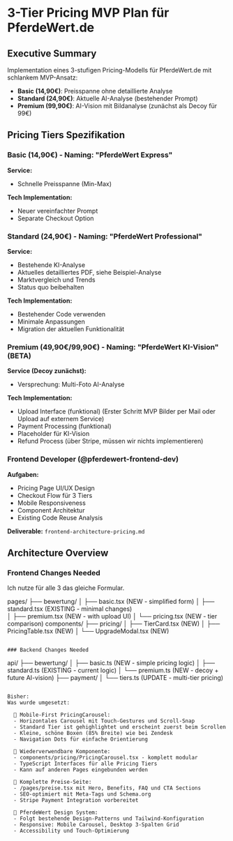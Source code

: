 # 3-Tier Pricing MVP Plan für PferdeWert.de

## Executive Summary
Implementation eines 3-stufigen Pricing-Modells für PferdeWert.de mit schlankem MVP-Ansatz:

- **Basic (14,90€)**: Preisspanne ohne detaillierte Analyse
- **Standard (24,90€)**: Aktuelle AI-Analyse (bestehender Prompt)
- **Premium (99,90€)**: AI-Vision mit Bildanalyse (zunächst als Decoy für 99€)


## Pricing Tiers Spezifikation

### Basic (14,90€) - Naming: "PferdeWert Express"
**Service:**
- Schnelle Preisspanne (Min-Max)

**Tech Implementation:**
- Neuer vereinfachter Prompt
- Separate Checkout Option

### Standard (24,90€) - Naming: "PferdeWert Professional"  
**Service:**
- Bestehende KI-Analyse
- Aktuelles detailliertes PDF, siehe Beispiel-Analyse
- Marktvergleich und Trends
- Status quo beibehalten

**Tech Implementation:**
- Bestehender Code verwenden
- Minimale Anpassungen
- Migration der aktuellen Funktionalität

### Premium (49,90€/99,90€) - Naming: "PferdeWert KI-Vision" (BETA)
**Service (Decoy zunächst):**
- Versprechung: Multi-Foto AI-Analyse

**Tech Implementation:**
- Upload Interface (funktional) (Erster Schritt MVP Bilder per Mail oder Upload auf externem Service)
- Payment Processing (funktional)
- Placeholder für KI-Vision
- Refund Process (über Stripe, müssen wir nichts implementieren)


### Frontend Developer (@pferdewert-frontend-dev)
**Aufgaben:**
- Pricing Page UI/UX Design
- Checkout Flow für 3 Tiers
- Mobile Responsiveness
- Component Architektur
- Existing Code Reuse Analysis

**Deliverable:** `frontend-architecture-pricing.md`


## Architecture Overview

### Frontend Changes Needed

Ich nutze für alle 3 das gleiche Formular.

pages/
├── bewertung/
│   ├── basic.tsx      (NEW - simplified form)
│   ├── standard.tsx   (EXISTING - minimal changes)  
│   ├── premium.tsx    (NEW - with upload UI)
│   └── pricing.tsx    (NEW - tier comparison)
components/
├── pricing/
│   ├── TierCard.tsx   (NEW)
│   ├── PricingTable.tsx (NEW)
│   └── UpgradeModal.tsx (NEW)
```

### Backend Changes Needed
```
api/
├── bewertung/
│   ├── basic.ts       (NEW - simple pricing logic)
│   ├── standard.ts    (EXISTING - current logic)
│   └── premium.ts     (NEW - decoy + future AI-vision)
├── payment/
│   └── tiers.ts       (UPDATE - multi-tier pricing)
```

Bisher: 
Was wurde umgesetzt:

  📱 Mobile-First PricingCarousel:
  - Horizontales Carousel mit Touch-Gestures und Scroll-Snap
  - Standard Tier ist gehighlightet und erscheint zuerst beim Scrollen
  - Kleine, schöne Boxen (85% Breite) wie bei Zendesk
  - Navigation Dots für einfache Orientierung

  🎯 Wiederverwendbare Komponente:
  - components/pricing/PricingCarousel.tsx - komplett modular
  - TypeScript Interfaces für alle Pricing Tiers
  - Kann auf anderen Pages eingebunden werden

  📄 Komplette Preise-Seite:
  - /pages/preise.tsx mit Hero, Benefits, FAQ und CTA Sections
  - SEO-optimiert mit Meta-Tags und Schema.org
  - Stripe Payment Integration vorbereitet

  🎨 PferdeWert Design System:
  - Folgt bestehende Design-Patterns und Tailwind-Konfiguration
  - Responsive: Mobile Carousel, Desktop 3-Spalten Grid
  - Accessibility und Touch-Optimierung